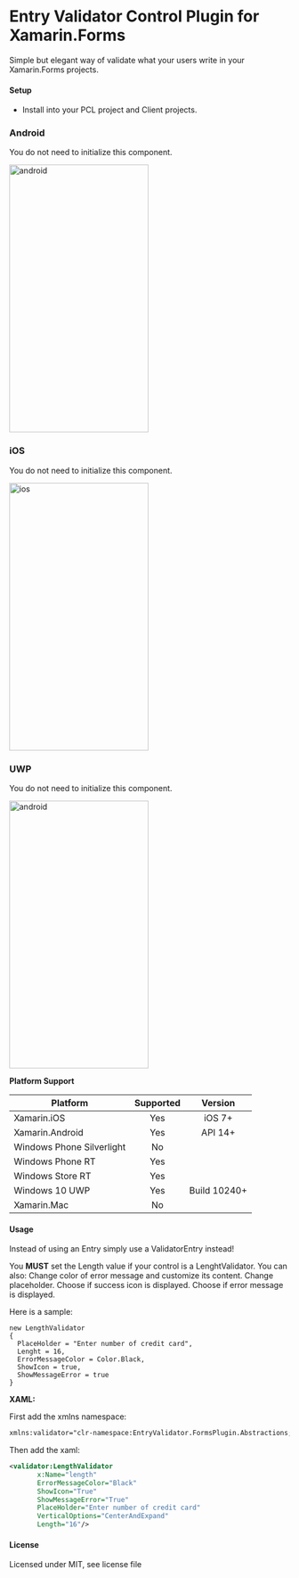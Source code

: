 # Entry Validator Control Plugin for Xamarin.Forms

Simple but elegant way of validate what your users write in your Xamarin.Forms projects. 

#### Setup
* Install into your PCL project and Client projects.

### Android
You do not need to initialize this component.

<img alt="android" src="http://l7c.us/descargas/images/android.png" 
data-canonical-src="http://l7c.us/descargas/images/android.png"
 width="250" height="480" />


### iOS
You do not need to initialize this component.


<img alt="ios" src="http://l7c.us/descargas/images/android.png" 
data-canonical-src="http://l7c.us/descargas/images/android.png"
 width="250" height="480" />


### UWP
You do not need to initialize this component.

<img alt="android" src="http://l7c.us/descargas/images/android.png" 
data-canonical-src="http://l7c.us/descargas/images/android.png"
 width="250" height="480" />


**Platform Support**

|Platform|Supported|Version|
| ------------------- | :-----------: | :------------------: |
|Xamarin.iOS|Yes|iOS 7+|
|Xamarin.Android|Yes|API 14+|
|Windows Phone Silverlight|No|
|Windows Phone RT|Yes|
|Windows Store RT|Yes|
|Windows 10 UWP|Yes|Build 10240+|
|Xamarin.Mac|No||

#### Usage
Instead of using an Entry simply use a ValidatorEntry instead!

You **MUST** set the Length value if your control is a LenghtValidator. 
You can also:
Change color of error message and customize its content.
Change placeholder.
Choose if success icon is displayed.
Choose if error message is displayed.

Here is a sample:
```
new LengthValidator
{
  PlaceHolder = "Enter number of credit card",
  Lenght = 16,
  ErrorMessageColor = Color.Black,
  ShowIcon = true,
  ShowMessageError = true
}
```

**XAML:**

First add the xmlns namespace:
```xml
xmlns:validator="clr-namespace:EntryValidator.FormsPlugin.Abstractions;assembly=EntryValidator.FormsPlugin.Abstractions"
```

Then add the xaml:

```xml
<validator:LengthValidator 
       x:Name="length" 
       ErrorMessageColor="Black" 
       ShowIcon="True" 
       ShowMessageError="True"  
       PlaceHolder="Enter number of credit card" 
       VerticalOptions="CenterAndExpand" 
       Length="16"/>
```

#### License
Licensed under MIT, see license file
